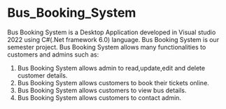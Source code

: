 # Bus_Booking_System
Bus Booking System is a Desktop Application developed in Visual studio 2022 using C#(.Net framework 6.0) language.
Bus Booking System is our semester project.
Bus Booking System allows many functionalities to customers and admins such as:
1) Bus Booking System allows admin to read,update,edit and delete customer details.
2) Bus Booking System allows customers to book their tickets online.
3) Bus Booking System allows customers to view bus details.
4) Bus Booking System allows customers to contact admin.
